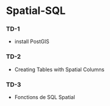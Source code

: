 # Spatial-SQL
### TD-1 
- install PostGIS
### TD-2
- Creating Tables with Spatial Columns
### TD-3
  - Fonctions de SQL Spatial
